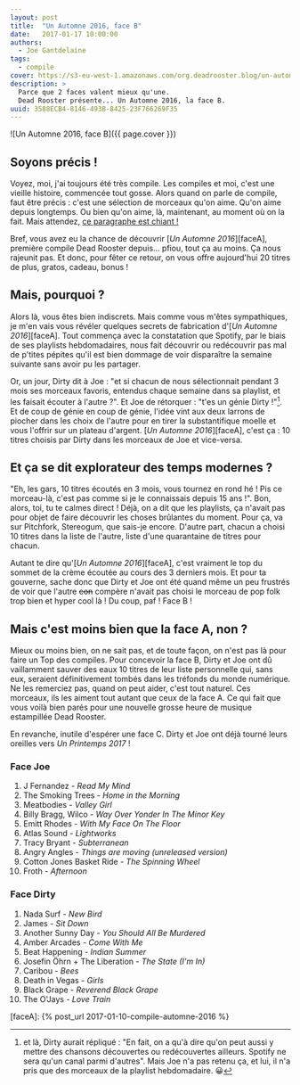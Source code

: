 ```yaml
---
layout: post
title:  "Un Automne 2016, face B"
date:   2017-01-17 10:00:00
authors:
  - Joe Gantdelaine
tags:
  - compile
cover: https://s3-eu-west-1.amazonaws.com/org.deadrooster.blog/un-automne-2016-B.jpg
description: >
  Parce que 2 faces valent mieux qu'une.
  Dead Rooster présente... Un Automne 2016, la face B.
uuid: 3588ECB4-8146-493B-8425-23F766269F35
---
```


![Un Automne 2016, face B]({{ page.cover }})

## Soyons précis !

Voyez, moi, j'ai toujours été très compile. Les compiles et moi, c'est une
vieille histoire, commencée tout gosse. Alors quand on parle de compile, faut
être précis : c'est une sélection de morceaux qu'on aime. Qu'on aime depuis
longtemps. Ou bien qu'on aime, là, maintenant, au moment où on la fait. Mais
attendez, [ce paragraphe est chiant !][chiant]

Bref, vous avez eu la chance de découvrir [*Un Automne 2016*][faceA], première compile
Dead Rooster depuis… pfiou, tout ça au moins. Ça nous rajeunit pas. Et donc,
pour fêter ce retour, on vous offre aujourd'hui 20 titres de plus, gratos,
cadeau, bonus !

## Mais, pourquoi ?

Alors là, vous êtes bien indiscrets. Mais comme vous m'êtes sympathiques, je
m'en vais vous révéler quelques secrets de fabrication d'[*Un Automne 2016*][faceA]. Tout
commença avec la constatation que Spotify, par le biais de ses playlists
hebdomadaires, nous fait découvrir ou redécouvrir pas mal de p'tites pépites
qu'il est bien dommage de voir disparaître la semaine suivante sans avoir pu les
partager.

Or, un jour, Dirty dit à Joe : "et si chacun de nous sélectionnait pendant 3
mois ses morceaux favoris, entendus chaque semaine dans sa playlist, et les
faisait écouter à l'autre ?". Et Joe de rétorquer : "t'es un génie Dirty !"[^1].
Et de coup de génie en coup de génie, l'idée vint aux deux larrons de piocher dans
les choix de l'autre pour en tirer la substantifique moelle et vous l'offrir sur
un plateau d'argent. [*Un Automne 2016*][faceA], c'est ça : 10 titres choisis par Dirty
dans les morceaux de Joe et vice-versa.

## Et ça se dit explorateur des temps modernes ?

"Eh, les gars, 10 titres écoutés en 3 mois, vous tournez en rond hé ! Pis ce
morceau-là, c'est pas comme si je le connaissais depuis 15 ans !". Bon, alors,
toi, tu te calmes direct ! Déjà, on a dit que les playlists, ça n'avait pas pour
objet de faire découvrir les choses brûlantes du moment. Pour ça, va sur
Pitchfork, Stereogum, que sais-je encore. D'autre part, chacun a choisi 10
titres dans la liste de l'autre, liste d'une quarantaine de titres pour chacun.

Autant te dire qu'[*Un Automne 2016*][faceA], c'est vraiment le top du sommet de la crème
écoutée au cours des 3 derniers mois. Et pour ta gouverne, sache donc que Dirty
et Joe ont été quand même un peu frustrés de voir que l'autre
~~con~~ compère n'avait pas choisi le morceau de pop folk trop bien
et hyper cool là ! Du coup, paf ! Face B !

## Mais c'est moins bien que la face A, non ?

Mieux ou moins bien, on ne sait pas, et de toute façon, on n'est pas là pour
faire un Top des compiles. Pour concevoir la face B, Dirty et Joe ont dû
vaillamment sauver des eaux 10 titres de leur liste personnelle qui, sans eux,
seraient définitivement tombés dans les tréfonds du monde numérique. Ne les
remerciez pas, quand on peut aider, c'est tout naturel. Ces morceaux, ils les
aiment tout autant que ceux de la face A. Ce qui fait que vous voilà bien parés
pour une nouvelle grosse heure de musique estampillée Dead Rooster.

En revanche, inutile d'espérer une face C. Dirty et Joe ont déjà tourné leurs
oreilles vers *Un Printemps 2017* !

<div id='automne-2016-playlist'
     class="dr-playlist"
     dr-spotify-id="7jfYizYX4G9qTR76PspPFh"
     dr-spotify-user="guiguilele">
</div>

### Face Joe

1. J Fernandez - *Read My Mind*
1. The Smoking Trees - *Home in the Morning*
1. Meatbodies - *Valley Girl*
1. Billy Bragg, Wilco - *Way Over Yonder In The Minor Key*
1. Emitt Rhodes - *With My Face On The Floor*
1. Atlas Sound - *Lightworks*
1. Tracy Bryant - *Subterranean*
1. Angry Angles - *Things are moving (unreleased version)*
1. Cotton Jones Basket Ride - *The Spinning Wheel*
1. Froth - *Afternoon*

### Face Dirty

1. Nada Surf - *New Bird*
1. James - *Sit Down*
1. Another Sunny Day - *You Should All Be Murdered*
1. Amber Arcades - *Come With Me*
1. Beat Happening - *Indian Summer*
1. Josefin Öhrn + The Liberation - *The State (I'm In)*
1. Caribou - *Bees*
1. Death in Vegas - *Girls*
1. Black Grape - *Reverend Black Grape*
1. The O'Jays - *Love Train*

[^1]: et là, Dirty aurait répliqué : "En fait, on a qu'à dire qu'on peut aussi y mettre des chansons découvertes ou redécouvertes ailleurs. Spotify ne sera qu'un canal parmi d'autres". Mais Joe n'a pas retenu ça, et lui, il n'a pris que des morceaux de la playlist hebdomadaire. 😀

[chiant]: https://youtu.be/SbZL91_Kvi0
[faceA]: {% post_url 2017-01-10-compile-automne-2016 %}
